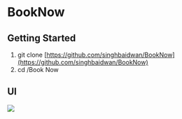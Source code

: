 # BookNow
## Getting Started ##

1. git clone [https://github.com/singhbaidwan/BookNow](https://github.com/singhbaidwan/BookNow) <br />
2. cd /Book Now<br />
## UI ##
![](https://github.com/singhbaidwan/BookNow/blob/main/Simulator_Screen_Recording_-_iPhone_14_Pro_Max_-_2022-10-20_at_23_37_33_AdobeExpress.gif)
